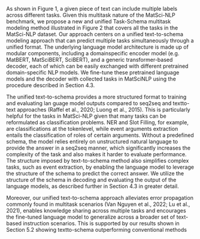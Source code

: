 As shown in Figure 1, a given piece of text can include multiple labels across different tasks. Given
this multitask nature of the MatSci-NLP benchmark, we propose a new and unified Task-Schema
multitask modeling method illustrated in Figure 2
that covers all the tasks in the MatSci-NLP dataset.
Our approach centers on a unified text-to-schema
modeling approach that can predict multiple tasks
simultaneously through a unified format. The
underlying language model architecture is made
up of modular components, including a domainspecific encoder model (e.g. MatBERT, MatSciBERT, SciBERT), and a generic transformer-based
decoder, each of which can be easily exchanged
with different pretrained domain-specific NLP models. We fine-tune these pretrained language models
and the decoder with collected tasks in MatSciNLP using the procedure described in Section 4.3.


The unified text-to-schema provides a more
structured format to training and evaluating lan
guage model outputs compared to seq2seq and textto-text approaches (Raffel et al., 2020; Luong et al.,
2015). This is particularly helpful for the tasks in
MatSci-NLP given that many tasks can be reformulated as classification problems. NER and Slot
Filling, for example, are classifications at the tokenlevel, while event arguments extraction entails the
classification of roles of certain arguments. Without a predefined schema, the model relies entirely
on unstructured natural language to provide the
answer in a seq2seq manner, which significantly
increases the complexity of the task and also makes
it harder to evaluate performance. The structure
imposed by text-to-schema method also simplifies
complex tasks, such as event extraction, by enabling the language model to leverage the structure
of the schema to predict the correct answer. We
utilize the structure of the schema in decoding and
evaluating the output of the language models, as
described further in Section 4.3 in greater detail.

Moreover, our unified text-to-schema approach
alleviates error propagation commonly found in
multitask scenarios (Van Nguyen et al., 2022; Lu
et al., 2021), enables knowledge sharing across
multiple tasks and encourages the fine-tuned language model to generalize across a broader set of
text-based instruction scenarios. This is supported
by our results shown in Section 5.2 showing textto-schema outperforming conventional methods
